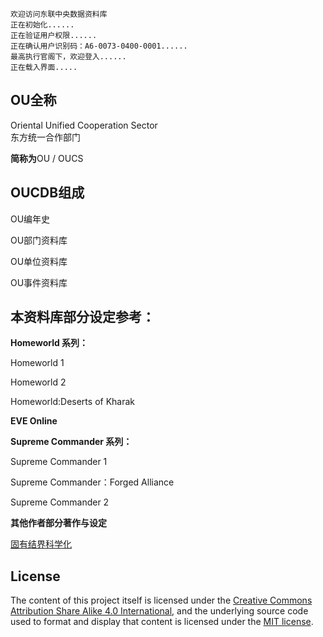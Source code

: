     欢迎访问东联中央数据资料库
    正在初始化......
    正在验证用户权限......
    正在确认用户识别码：A6-0073-0400-0001......
    最高执行官阁下，欢迎登入......
    正在载入界面.....

## OU全称
Oriental Unified Cooperation Sector  
东方统一合作部门

**简称为**OU / OUCS

## OUCDB组成
OU编年史

OU部门资料库

OU单位资料库

OU事件资料库


## 本资料库部分设定参考：
**Homeworld 系列：**

Homeworld 1

Homeworld 2

Homeworld:Deserts of Kharak

**EVE Online**

**Supreme Commander 系列：**

Supreme Commander 1

Supreme Commander：Forged Alliance

Supreme Commander 2

**其他作者部分著作与设定**	 

 [固有结界科学化](https://www.ciweimao.com/reader/300121 "刺猬猫作者书栏")

## License
The content of this project itself is licensed under the [Creative Commons Attribution Share Alike 4.0 International](https://choosealicense.com/licenses/cc-by-sa-4.0/), and the underlying source code used to format and display that content is licensed under the [MIT license](LICENSE.md).
